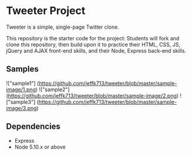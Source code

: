 # Tweeter Project

Tweeter is a simple, single-page Twitter clone.

This repository is the starter code for the project: Students will fork and clone this repository, then build upon it to practice their HTML, CSS, JS, jQuery and AJAX front-end skills, and their Node, Express back-end skills.

## Samples

!["sample1"] (https://github.com/jeffk713/tweeter/blob/master/sample-image/1.png)
!["sample2"] (https://github.com/jeffk713/tweeter/blob/master/sample-image/2.png)
!["sample3"] (https://github.com/jeffk713/tweeter/blob/master/sample-image/3.png)

## Dependencies

- Express
- Node 5.10.x or above
